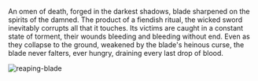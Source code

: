 An omen of death, forged in the darkest shadows, blade sharpened on the spirits of the damned. The product of a fiendish ritual, the wicked sword inevitably corrupts all that it touches. Its victims are caught in a constant state of torment, their wounds bleeding and bleeding without end. Even as they collapse to the ground, weakened by the blade's heinous curse, the blade never falters, ever hungry, draining every last drop of blood.

<img src="https://media.githubusercontent.com/media/nathaneastwood/fablore/main/src/weapons/media/reaping-blade.webp" alt="reaping-blade" class="center">

